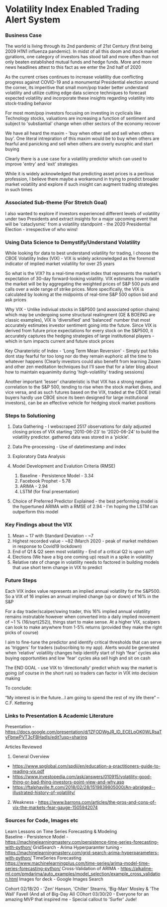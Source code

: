 # Volatility Index Enabled Trading Alert System #

### Business Case ###
The world is living through its 2nd pandemic of 21st Century (first being 2009 H1N1 influenza pandemic). In midst of all this doom and stock market gyrations, one category of investors has stood tall and more often than not only beaten established mutual funds and hedge funds. More and more news headlines attest to this fact as we enter the 2nd half of 2020

As the current crises continues to increase volatility due conflicting progress against COVID-19 and a monumental Presidential election around the corner, its imperitive that small mom/pop trader better understand volatility and utilize cutting edge data science techniques to forecast expected volatility and incorporate these insights regarding volatility into stock-trading behavior

For most mom/pop investors focusing on investing in cyclicals like Technology stocks, valuations are increasing a function of sentiment and subject to 'substiantial' change when other sectors of the economy recover 

We have all heard the maxim - 'buy when other sell and sell when others buy'. One literal intrepration of this maxim would be to buy when others are fearful and panicking and sell when others are overly europhic and start buying

Clearly there is a use case for a volatility predictor which can used to improve 'entry' and 'exit' strategies  

While it is widely acknowledged that predicting asset prices is a perilous profession, I believe there maybe a workaround in trying to predict broader market volatility and explore if such insight can augment trading strategies in such times

### Associated Sub-theme (For Stretch Goal) ###

I also wanted to explore if investors experienced different levels of volatility under two Presidents and extract insights for a major upcoming event that will be 'cataclysmic' from a volatility standpoint - the 2020 Presidential Election - irrespective of who wins!


### Using Data Science to Demystify/Understand Volatility ###

While looking for data to best understand volatility for trading, I choose the CBOE Volatility Index (VIX) - VIX is widely acknowledged as the foremost indicator of implied market volatility for over 25 years

So what is the VIX? Its a real-time market index that represents the market's expectation of 30-day forward-looking volatility. VIX estimates how volatile the market will be by aggregating the weighted prices of S&P 500 puts and calls over a wide range of strike prices. More specifically, the VIX is calculated by looking at the midpoints of real-time S&P 500 option bid and ask prices

Why VIX - Unlike indiviual stocks in S&P500 (and associated option chains) which may be undergoing some structural realingment (GE & BOEING are classic examples), VIX is 'diversified' and 'balanced' number that most accurately estimates investor sentiment going into the future. Since VIX is derived from future price expectations for every stock on the S&P500, it accurately captures the hedging strategies of large institutional players - which in turn impacts current and future stock prices

Key Charateristic of Index - 'Long Term Mean Reversion' - Simply put folks dont stay fearful for too long nor do they remain euphoric all the time to whatever happens (Clearly investors could also benefit from learning Zazen and other zen meditation techniques but I'll save that for a later blog about how to maintain equanimity during 'high-volatility' trading sessions)

Another important 'lesser' charateristic is that VIX has a strong negative correlation to the S&P 500, tending to rise when the stock market dives, and vice versa, and as such futures based on the VIX, traded at the CBOE (retail buyers hardly use CBOE since its been designed for large institutional investors), can be an effective vehicle for hedging stock market positions 

### Steps to Solutioning ###

1. Data Gathering - I webscraped 2517 observations for daily adjusted closing prices of VIX starting '2010-06-23' to '2020-06-24' to build the volatility predictor. gathered data was stored in a 'pickle'. 

2. Data Pre-processing - Use of datetimestamp and index

3. Exploratory Data Analysis 

4. Model Development and Evalution Criteria (RMSE)
    1. Baseline - Persistence Model - 3.34
    2. Facebook Prophet - 5.78
    3. ARIMA - 2.94
    4. LSTM (for final presentation)

5. Choice of Preferred Predictor Explained - the best performing model is the hypertuned ARIMA with a RMSE of 2.94 - I'm hoping the LSTM can outperform this model
### Key Findings about the VIX ###
1. Mean ~ 17 with Standard Deviation - ~7
2. Highest recorded value - ~82 (March 2020 - peak of market meltdown in response to Covid19 lockdown)
3. End of Q1 & Q2 seen most volatility - End of a critical Q2 is upon us!!!
4. Elections (We have a big one coming up) result in a spike in volatility 
5. Relative rate of change in volatility needs to factored in building models that use short term change in VIX to predict  

### Future Steps ###

Each VIX index value represents an implied annual volatility for the S&P500. So a VIX of 16 implies an annual implied change (up or down) of 16% in the S&P

For a day trader/scalper/swing trader, this 16% implied annual volatility remains instrutable however when converted into a daily implied movement of ~1 % (16/sqrt(252)), things start to make sense. At a higher VIX, scalpers can look to make anywhere from 1-5% returns (provided they make the right picks of course) 

I aim to fine-tune the predictor and identify critical thresholds that can serve as 'triggers' for traders (subscribing to my app). Alerts would be generated when 'relative' volatility changes help identify start of high 'fear' cycles aka buying opportunities and low 'fear' cycles aka sell high and sit on cash 

The END GOAL - use VIX to 'directionally' predict which way the market is going (of course in the short run) so traders can factor in VIX into decision making

To conclude:

“My interest is in the future…I am going to spend the rest of my life there”
– C.F. Kettering

### Links to Presentation & Academic Literature 
Presentation - https://docs.google.com/presentation/d/1ZFODWgJR_lD_ECELpOK0WLRsaTyFbnwPVT3cFBHadls/edit?usp=sharing

Articles Reviewed  
1. General Overview 
- https://www.spglobal.com/spdji/en/education-a-practitioners-guide-to-reading-vix.pdf
- https://www.investopedia.com/ask/answers/010915/volatility-good-thing-or-bad-thing-investors-point-view-and-why.asp
- https://ftalphaville.ft.com/2018/02/28/1519839805000/An-abridged--illustrated-history-of-volatility/

2. Weakness - https://www.barrons.com/articles/the-pros-and-cons-of-vix-the-markets-fear-gauge-1505942074


### Sources for Code, Images etc ###

Learn Lessons on Time Series Forecasting & Modeling  
Baseline - Persistence Model - https://machinelearningmastery.com/persistence-time-series-forecasting-with-python/
GridSearch - Arima Hyperparamter tuning - https://machinelearningmastery.com/grid-search-arima-hyperparameters-with-python/
TimeSeries Forecasting 
https://www.machinelearningplus.com/time-series/arima-model-time-series-forecasting-python/
Cross-Validation of ARIMA - https://alkaline-ml.com/pmdarima/auto_examples/model_selection/example_cross_validation.html
Images for deck - Google Images Search 

Cohort 02/18/20 - 'Zen' Hanson, 'Chiller' Stearns, 'Big-Man' Mosley & 'The Wall' Favell (And all of Big-Day AI)
COhort 03/30/20 - Everyone for an amazing MVP that inspired me - Special callout to 'Surfer' Jude!

